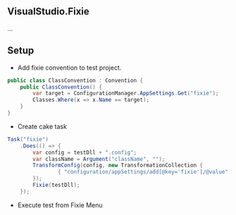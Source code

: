 ## VisualStudio.Fixie

...

## Setup

- Add fixie convention to test project.

```csharp
public class ClassConvention : Convention {
    public ClassConvention() {
        var target = ConfigurationManager.AppSettings.Get("fixie");
        Classes.Where(x => x.Name == target);
    }
}
```

- Create cake task

```csharp
Task("fixie")
    .Does(() => {
        var config = testDll + ".config";
        var className = Argument("className", "");
        TransformConfig(config, new TransformationCollection {
                { "configuration/appSettings/add[@key='fixie']/@value", className }
        });
        Fixie(testDll);
    });
```

- Execute test from Fixie Menu

>